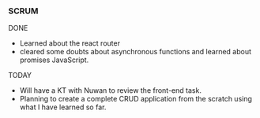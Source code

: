 ### SCRUM
DONE
- Learned about the react router
- cleared some doubts about asynchronous functions and learned about promises JavaScript.

TODAY
- Will have a KT with Nuwan to review the front-end task.
- Planning to create a complete CRUD application from the scratch using what I have learned so far.